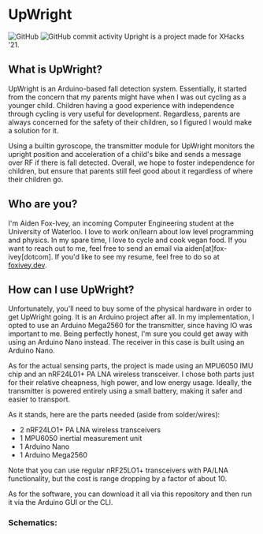 # UpWright 
![GitHub](https://img.shields.io/github/license/Foxnaut/UpWright)  ![GitHub commit activity](https://img.shields.io/github/commit-activity/w/Foxnaut/UpWright) 
Upright is a project made for XHacks '21. 

## What is UpWright?

UpWright is an Arduino-based fall detection system. Essentially, it started
from the concern that my parents might have when I was out cycling as a younger
child. Children having a good experience with independence through cycling is
very useful for development. Regardless, parents are always concerned for the
safety of their children, so I figured I would make a solution for it.

Using a builtin gyroscope, the transmitter module for UpWright monitors the
upright position and acceleration of a child's bike and sends a message over RF
if there is fall detected. Overall, we hope to foster independence for
children, but ensure that parents still feel good about it regardless of where
their children go.

## Who are you?

I'm Aiden Fox-Ivey, an incoming Computer Engineering student at the University
of Waterloo. I love to work on/learn about low level programming and physics.
In my spare time, I love to cycle and cook vegan food. If you want to reach out
to me, feel free to send an email via aiden[at]fox-ivey[dotcom]. If you'd like
to see my resume, feel free to do so at [foxivey.dev](https://foxivey.dev).

## How can I use UpWright?

Unfortunately, you'll need to buy some of the physical hardware in order to get
UpWright going. It is an Arduino project after all. In my implementation, I
opted to use an Arduino Mega2560 for the transmitter, since having IO was
important to me. Being perfectly honest, I'm sure you could get away with using
an Arduino Nano instead. The receiver in this case is built using an Arduino
Nano. 

As for the actual sensing parts, the project is made using an MPU6050 IMU chip
and an nRF24L01+ PA LNA wireless transceiver. I chose both parts just for their
relative cheapness, high power, and low energy usage. Ideally, the transmitter
is powered entirely using a small battery, making it safer and easier to
transport. 

As it stands, here are the parts needed (aside from solder/wires):
* 2 nRF24LO1+ PA LNA wireless transceivers
* 1 MPU6050 inertial measurement unit
* 1 Arduino Nano
* 1 Arduino Mega2560

Note that you can use regular nRF25LO1+ transceivers with PA/LNA functionality,
but the cost is range dropping by a factor of about 10. 

As for the software, you can download it all via this repository and then run
it via the Arduino GUI or the CLI.

### Schematics:
